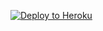 [![Deploy to Heroku](https://www.herokucdn.com/deploy/button.svg)](https://heroku.com/deploy?template=https://github.com/binary-person/womginx)
